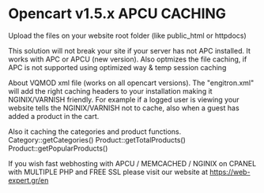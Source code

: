 # Opencart v1.5.x APCU CACHING
Upload the files on your website root folder (like public_html or httpdocs)

This solution will not break your site if your server has not APC installed.
It works with APC or APCU (new version). Also optmizes the file caching, if APC is not supported using optimized way & temp session caching

About VQMOD xml file (works on all opencart versions).
The "engitron.xml" will add the right caching headers to your installation making it NGINIX/VARNISH friendly. For example if a logged user is viewing your website tells the NGINIX/VARNISH not to cache, also when a guest has added a product in the cart.

Also it caching the categories and product functions.
Category::getCategories()
Product::getTotalProducts()
Product::getPopularProducts()

If you wish fast webhosting with APCU / MEMCACHED / NGINIX on CPANEL with MULTIPLE PHP and FREE SSL please visit our website at https://web-expert.gr/en
